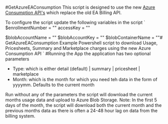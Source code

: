 #GetAzureEAConsumption
This script is designed to use the new [Azure Consumption API's](https://docs.microsoft.com/en-us/azure/billing/billing-enterprise-api) which replace the old EA Billing API.

To configure the script update the following variables in the script
`
$enrollmentNumber = "<enrollment number>"
accessKey = "<api billing key>"

$blobAccountName = "<storage account name>"
$blobAccountKey = "<storage account key>"
$blobContainerName = "<blob container name>"# GetAzureEAConsumption
Example Powershell script to download Usage, Pricesheets, Summary and Marketplace charges using the new Azure Consumption API
`
#Running the App
the application has two optional parameters
- Type: which is either detail (default) | summary | pricesheet | marketplace
- Month: which is the month for which you need teh data in the form of yyyymm.  Defaults to the current month

Run without any of the parameters the script will download the current months usage data and upload to Azure Blob Storage.  Note:  In the first 5 days of the month, the script will download both the current month and the previous months data as there is often a 24-48 hour lag on data from the billing system. 
